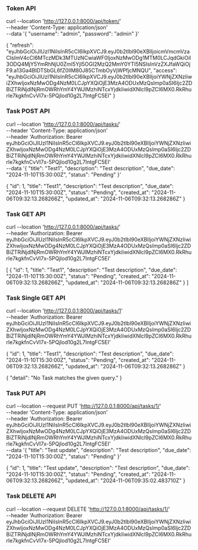 
### Token API
curl --location 'http://127.0.0.1:8000/api/token/' \
--header 'Content-Type: application/json' \
--data '{
    "username": "admin",
    "password": "admin"
}'

{
    "refresh": "eyJhbGciOiJIUzI1NiIsInR5cCI6IkpXVCJ9.eyJ0b2tlbl90eXBlIjoicmVmcmVzaCIsImV4cCI6MTczMDk3MTUzNCwiaWF0IjoxNzMwODg1MTM0LCJqdGkiOiI3ODQ4MjY5YmRhNjU0ZmI5YjI5OGI2MzQ2MmY0YTI5NSIsInVzZXJfaWQiOjF9.a13Ga4BIDTSbGL6fZ0llM80J85CTmbOyVjWPfjcMNQU",
    "access": "eyJhbGciOiJIUzI1NiIsInR5cCI6IkpXVCJ9.eyJ0b2tlbl90eXBlIjoiYWNjZXNzIiwiZXhwIjoxNzMwODg4NzM0LCJpYXQiOjE3MzA4ODUxMzQsImp0aSI6Ijc2ZDBiZTRiNjdlNjRmOWRhYmY4YWJlMzhiNTcxYjdkIiwidXNlcl9pZCI6MX0.RkRhurle7kgkfnCvVI7x-5PQjlod10g2L7IntgFC5EI"
}


### Task POST API
curl --location 'http://127.0.0.1:8000/api/tasks/' \
--header 'Content-Type: application/json' \
--header 'Authorization: Bearer eyJhbGciOiJIUzI1NiIsInR5cCI6IkpXVCJ9.eyJ0b2tlbl90eXBlIjoiYWNjZXNzIiwiZXhwIjoxNzMwODg4NzM0LCJpYXQiOjE3MzA4ODUxMzQsImp0aSI6Ijc2ZDBiZTRiNjdlNjRmOWRhYmY4YWJlMzhiNTcxYjdkIiwidXNlcl9pZCI6MX0.RkRhurle7kgkfnCvVI7x-5PQjlod10g2L7IntgFC5EI' \
--data '{
    "title": "Test1",
    "description": "Test description",
    "due_date": "2024-11-10T15:30:00Z",
    "status": "Pending"
}'

{
    "id": 1,
    "title": "Test1",
    "description": "Test description",
    "due_date": "2024-11-10T15:30:00Z",
    "status": "Pending",
    "created_at": "2024-11-06T09:32:13.268266Z",
    "updated_at": "2024-11-06T09:32:13.268286Z"
}


### Task GET API
curl --location 'http://127.0.0.1:8000/api/tasks/' \
--header 'Authorization: Bearer eyJhbGciOiJIUzI1NiIsInR5cCI6IkpXVCJ9.eyJ0b2tlbl90eXBlIjoiYWNjZXNzIiwiZXhwIjoxNzMwODg4NzM0LCJpYXQiOjE3MzA4ODUxMzQsImp0aSI6Ijc2ZDBiZTRiNjdlNjRmOWRhYmY4YWJlMzhiNTcxYjdkIiwidXNlcl9pZCI6MX0.RkRhurle7kgkfnCvVI7x-5PQjlod10g2L7IntgFC5EI'

[
    {
        "id": 1,
        "title": "Test1",
        "description": "Test description",
        "due_date": "2024-11-10T15:30:00Z",
        "status": "Pending",
        "created_at": "2024-11-06T09:32:13.268266Z",
        "updated_at": "2024-11-06T09:32:13.268286Z"
    }
]



### Task Single GET API
curl --location 'http://127.0.0.1:8000/api/tasks/1' \
--header 'Authorization: Bearer eyJhbGciOiJIUzI1NiIsInR5cCI6IkpXVCJ9.eyJ0b2tlbl90eXBlIjoiYWNjZXNzIiwiZXhwIjoxNzMwODg4NzM0LCJpYXQiOjE3MzA4ODUxMzQsImp0aSI6Ijc2ZDBiZTRiNjdlNjRmOWRhYmY4YWJlMzhiNTcxYjdkIiwidXNlcl9pZCI6MX0.RkRhurle7kgkfnCvVI7x-5PQjlod10g2L7IntgFC5EI'

{
    "id": 1,
    "title": "Test1",
    "description": "Test description",
    "due_date": "2024-11-10T15:30:00Z",
    "status": "Pending",
    "created_at": "2024-11-06T09:32:13.268266Z",
    "updated_at": "2024-11-06T09:32:13.268286Z"
}

{
    "detail": "No Task matches the given query."
}



### Task PUT API
curl --location --request PUT 'http://127.0.0.1:8000/api/tasks/1/' \
--header 'Content-Type: application/json' \
--header 'Authorization: Bearer eyJhbGciOiJIUzI1NiIsInR5cCI6IkpXVCJ9.eyJ0b2tlbl90eXBlIjoiYWNjZXNzIiwiZXhwIjoxNzMwODg4NzM0LCJpYXQiOjE3MzA4ODUxMzQsImp0aSI6Ijc2ZDBiZTRiNjdlNjRmOWRhYmY4YWJlMzhiNTcxYjdkIiwidXNlcl9pZCI6MX0.RkRhurle7kgkfnCvVI7x-5PQjlod10g2L7IntgFC5EI' \
--data '{
    "title": "Test update",
    "description": "Test description",
    "due_date": "2024-11-10T15:30:00Z",
    "status": "Pending"
}'

{
    "id": 1,
    "title": "Test update",
    "description": "Test description",
    "due_date": "2024-11-10T15:30:00Z",
    "status": "Pending",
    "created_at": "2024-11-06T09:32:13.268266Z",
    "updated_at": "2024-11-06T09:35:02.483710Z"
}



### Task DELETE API
curl --location --request DELETE 'http://127.0.0.1:8000/api/tasks/1/' \
--header 'Authorization: Bearer eyJhbGciOiJIUzI1NiIsInR5cCI6IkpXVCJ9.eyJ0b2tlbl90eXBlIjoiYWNjZXNzIiwiZXhwIjoxNzMwODg4NzM0LCJpYXQiOjE3MzA4ODUxMzQsImp0aSI6Ijc2ZDBiZTRiNjdlNjRmOWRhYmY4YWJlMzhiNTcxYjdkIiwidXNlcl9pZCI6MX0.RkRhurle7kgkfnCvVI7x-5PQjlod10g2L7IntgFC5EI'

